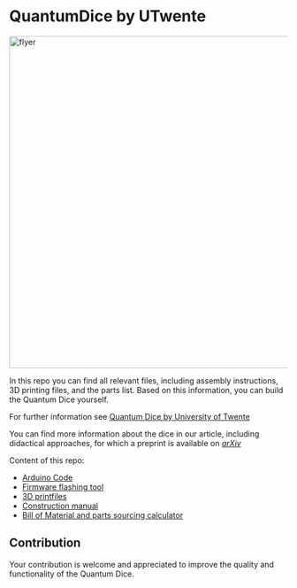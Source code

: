 # QuantumDice by UTwente

<img src="images/Quantum_Dice_Flyer.png" alt="flyer" width="600"/>

In this repo you can find all relevant files, including assembly instructions, 3D printing files, and the parts list. Based on this information, you can build the Quantum Dice yourself.

For further information see [Quantum Dice by University of Twente](https://www.utwente.nl/en/mesaplus/education/quantum-dice/)

You can find more information about the dice in our article, including didactical approaches, for which a preprint is available on [*arXiv*](https://arxiv.org/abs/2510.04931)

Content of this repo:
- [Arduino Code](/Arduino/)
- [Firmware flashing tool](https://qlab-utwente.github.io/Quantum-Dice-by-UTwente/)
- [3D printfiles](/3D%20print%20files/)
- [Construction manual](/3D%20print%20files/ConstructionManual.md)
- [Bill of Material and parts sourcing calculator](/3D%20print%20files/Bill%20of%20Material%20quantum%20dice.xlsx)

## Contribution

Your contribution is welcome and appreciated to improve the quality and functionality of the Quantum Dice.
